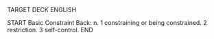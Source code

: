 TARGET DECK
ENGLISH

START
Basic
Constraint
Back: n. 1 constraining or being constrained. 2 restriction. 3 self-control.
END
